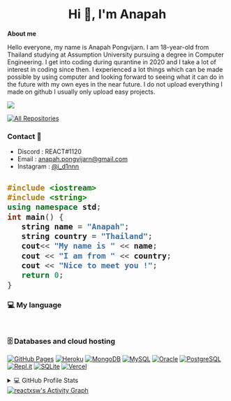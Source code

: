 <h1 align="center">Hi 👋, I'm Anapah</h1>
<b>About me</b>
<p>Hello everyone, my name is Anapah Pongvijarn. I am 18-year-old from Thailand studying at Assumption University pursuing a degree in Computer Engineering. I get into coding during qurantine in 2020 and I take a lot of interest in coding since then. I experienced a lot things which can be made possible by using computer and looking forward to seeing what it can do in the future with my own eyes in the near future. I do not upload everything I made on github I usually only upload easy projects.</p>
<p align="left"> <img src="https://komarev.com/ghpvc/?username=reactxsw&label=Profile%20views&color=0e75b6&style=flat"/> </p>
<p align="left">
  <a href="https://github.com/reactxsw?tab=repositories&sort=stargazers"><img alt="All Repositories" title="All Repositories" src="https://custom-icon-badges.herokuapp.com/badge/-All%20Repos-2962FF?style=for-the-badge&logoColor=white&logo=repo"/></a>
</p>

### Contact 🚀
- Discord : REACT#1120
- Email : anapah.pongvijarn@gmail.com
- Instagram : <a href="https://www.instagram.com/i_d1nnn/">@i_d1nnn</a>

<h2>
  
```c++
#include <iostream>
#include <string>
using namespace std;
int main() { 
   string name = "Anapah";
   string country = "Thailand";
   cout<< "My name is " << name;
   cout << "I am from " << country;
   cout << "Nice to meet you !";
   return 0;
}
```
  
</h2>
  
### 💻 My language
<p>
   <a href="#"><img alt="" src="https://img.shields.io/badge/-Python-05122A?style=flat&logo=python"/></a>
   <a href="#"><img alt="" src="https://img.shields.io/badge/-JavaScript-05122A?style=flat&logo=javascript"/></a>
   <a href="#"><img alt="" src="https://img.shields.io/badge/-Java-05122A?style=flat&logo=Java&logoColor=FFA518"/></a>
   <a href="#"><img alt="" src="https://img.shields.io/badge/-C++-05122A?style=flat&logo=C%2B%2B&logoColor=00599C"/></a>
   <a href="#"><img alt="" src="https://img.shields.io/badge/-React-05122A?style=flat&logo=react"/></a>
   <a href="#"><img alt="" src="https://img.shields.io/badge/-Node.js-05122A?style=flat&logo=node.js"/></a>
   <a href="#"><img alt="" src="https://img.shields.io/badge/-Bootstrap-05122A?style=flat&logo=bootstrap&logoColor=563D7C"/></a>
   <a href="#"><img alt="" src="https://img.shields.io/badge/-HTML-05122A?style=flat&logo=HTML5"/></a>
   <a href="#"><img alt="" src="https://img.shields.io/badge/-CSS-05122A?style=flat&logo=CSS3&logoColor=1572B6"/></a>
   <a href="#"><img alt="" src="https://img.shields.io/badge/-GitHub-05122A?style=flat&logo=github"/></a>
   <a href="#"><img alt="" src="https://img.shields.io/badge/php-05122A?style=flat&logo=php"></a>
</p>

### 🗄️ Databases and cloud hosting
<p>
   <a href="#"><img alt="GitHub Pages" src="https://img.shields.io/badge/GitHub%20Pages-327FC7.svg?logo=github&logoColor=white"></a>
   <a href="#"><img alt="Heroku" src="https://img.shields.io/badge/Heroku-430098.svg?logo=heroku&logoColor=white"></a>
   <a href="#"><img alt="MongoDB" src ="https://img.shields.io/badge/MongoDB-4ea94b.svg?logo=mongodb&logoColor=white"></a>
   <a href="#"><img alt="MySQL" src="https://img.shields.io/badge/MySQL-00f.svg?logo=mysql&logoColor=white"></a>
   <a href="#"><img alt="Oracle" src ="https://img.shields.io/badge/Oracle-F00000.svg?logo=oracle&logoColor=white"></a>
   <a href="#"><img alt="PostgreSQL" src ="https://img.shields.io/badge/PostgreSQL-316192.svg?logo=postgresql&logoColor=white"></a>
   <a href="#"><img alt="Repl.it" src="https://img.shields.io/badge/Repl.it-0D101E.svg?logo=Replit&logoColor=white"></a>
   <a href="#"><img alt="SQLite" src ="https://img.shields.io/badge/SQLite-07405e.svg?logo=sqlite&logoColor=white"></a>
   <a href="#"><img alt="Vercel" src="https://img.shields.io/badge/Vercel-000000.svg?logo=vercel&logoColor=white"></a>
</p>
<details>
   <summary>💻 GitHub Profile Stats</summary>
   <br/>
   <img alt="reactxsw's Github Stats" src="https://denvercoder1-github-readme-stats.vercel.app/api/?username=reactxsw&show_icons=true&count_private=true&theme=react&hide_border=true&bg_color=1F222E&title_color=F85D7F&icon_color=F8D866" height="192px"/>
   <img alt="reactxsw's Top Languages" src="https://github-readme-stats.vercel.app/api/top-langs/?username=reactxsw&langs_count=8&layout=compact&theme=react&hide_border=true&bg_color=1F222E&title_color=F85D7F&icon_color=F8D866&hide=Jupyter%20Notebook" height="192px"/>
   <br/>
</details>
<a href="https://github.com/reactxsw/github-readme-activity-graph"><img alt="reactxsw's Activity Graph" src="https://activity-graph.herokuapp.com/graph?username=reactxsw&theme=nord">
